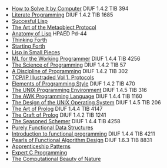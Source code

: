 * [How to Solve It by Computer](http://www.amazon.com/Computer-Prentice-Hall-International-Series-Science/dp/0134340019/) DIUF 1.4.2 TIB 394
* [Literate Programming](http://www.amazon.com/Literate-Programming-Center-Language-Information/dp/0937073806/) DIUF 1.4.2 TIB 1685
* [Succesful Lisp](http://www.amazon.com/Literate-Programming-Center-Language-Information/dp/0937073806/)
* [The Art of the Metaobject Protocol](http://www.amazon.com/The-Metaobject-Protocol-Gregor-Kiczales/dp/0262610744/)
* [Anatomy of Lisp](http://www.amazon.com/Anatomy-Lisp-McGraw-Hill-computer-science/dp/007001115X/) HPAED Pd-44
* [Thinking Forth](http://www.amazon.com/Thinking-Forth-Leo-Brodie/dp/0976458705/)
* [Starting Forth](http://www.amazon.com/Starting-Forth-Prentice-Hall-Software-Series/dp/0138430799)
* [Lisp in Small Pieces](http://www.amazon.com/Lisp-Small-Pieces-Christian-Queinnec/dp/0521545668/)
* [ML for the Working Programmer](http://www.amazon.com/ML-Working-Programmer-Larry-Paulson/dp/0521570506) DIUF 1.4.4 TIB 4256
* [The Science of Programming](http://www.amazon.com/The-Science-Programming-Monographs-Computer/dp/0387964800/) DIUF 1.4.2 TIB 57
* [A Discipline of Programming](http://www.amazon.com/Discipline-Programming-Edsger-W-Dijkstra/dp/013215871X) DIUF 1.4.2 TIB 302
* [TCP/IP Illustraded Vol 1. Protocols](http://www.amazon.com/TCP-Illustrated-Vol-Addison-Wesley-Professional/dp/0201633469/)
* [Elements of Programming Style](http://www.amazon.com/The-Elements-Programming-Style-Edition/dp/0070342075/) DIUF 1.4.2 TIB 470
* [The UNIX Programming Environment](http://www.amazon.com/Programming-Environment-Prentice-Hall-Software-Series/dp/013937681X/) DIUF 1.4.5 TIB 316
* [The AWK Programming Language](http://www.amazon.com/The-AWK-Programming-Language-Alfred/dp/020107981X/) DIUF 1.4.4 TIB 1160
* [The Design of the UNIX Operating System](http://www.amazon.com/The-Design-UNIX-Operating-System/dp/0132017997/) DIUF 1.4.5 TIB 206
* [The Art of Prolog](http://www.amazon.com/Art-Prolog-Advanced-Programming-Techniques/dp/0262192500/) DIUF 1.4.4 TIB 4147
* [The Craft of Prolog](http://www.amazon.com/The-Craft-Prolog-Logic-Programming/dp/0262512270/) DIUF 1.4.2 TIB 1241
* [The Seasoned Schemer](http://www.amazon.com/Seasoned-Schemer-Daniel-P-Friedman/dp/026256100X/) DIUF 1.4.4 TIB 4258
* [Purely Functional Data Structures](http://www.amazon.com/Purely-Functional-Structures-Chris-Okasaki/dp/0521663504/) 
* [Introduction to functional programming](http://www.amazon.com/Introduction-Functional-Programming-International-Computing/dp/0134841891) DIUF 1.4.4 TIB 4211
* [Pearls of Functional Algorithm Design](http://www.amazon.com/Pearls-Functional-Algorithm-Design-Richard/dp/0521513383) DIUF 1.6.3 TIB 8831
* [Apprenticeship Patterns](http://www.amazon.com/Apprenticeship-Patterns-Guidance-Aspiring-Craftsman/dp/0596518382/)
* [Expert C Programming](http://www.amazon.com/Expert-Programming-Peter-van-Linden/dp/0131774298/)
* [The Computational Beauty of Nature](http://www.amazon.com/The-Computational-Beauty-Nature-Explorations/dp/0262561271/) 
